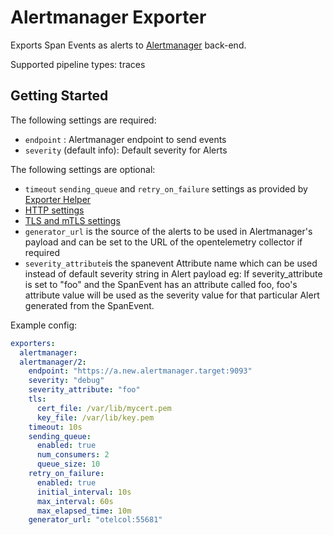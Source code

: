 # Alertmanager Exporter

Exports Span Events as alerts to [Alertmanager](https://prometheus.io/docs/alerting/latest/alertmanager/) back-end.

Supported pipeline types: traces

## Getting Started

The following settings are required:

- `endpoint` : Alertmanager endpoint to send events
- `severity` (default info): Default severity for Alerts


The following settings are optional:

- `timeout` `sending_queue` and `retry_on_failure` settings as provided by [Exporter Helper](https://github.com/open-telemetry/opentelemetry-collector/tree/main/exporter/exporterhelper#configuration)
- [HTTP settings](https://github.com/open-telemetry/opentelemetry-collector/blob/main/config/confighttp/README.md)
- [TLS and mTLS settings](https://github.com/open-telemetry/opentelemetry-collector/blob/main/config/configtls/README.md)
- `generator_url` is the source of the alerts to be used in Alertmanager's payload and can be set to the URL of the opentelemetry collector if required
- `severity_attribute`is the spanevent Attribute name which can be used instead of default severity string in Alert payload
   eg: If severity_attribute is set to "foo" and the SpanEvent has an attribute called foo, foo's attribute value will be used as the severity value for that particular Alert generated from the SpanEvent.



Example config:

```yaml
exporters:
  alertmanager:
  alertmanager/2:
    endpoint: "https://a.new.alertmanager.target:9093"
    severity: "debug"
    severity_attribute: "foo"
    tls:
      cert_file: /var/lib/mycert.pem
      key_file: /var/lib/key.pem
    timeout: 10s
    sending_queue:
      enabled: true
      num_consumers: 2
      queue_size: 10
    retry_on_failure:
      enabled: true
      initial_interval: 10s
      max_interval: 60s
      max_elapsed_time: 10m
    generator_url: "otelcol:55681"
```